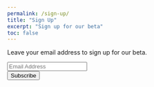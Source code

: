 ```yaml
---
permalink: /sign-up/
title: "Sign Up"
excerpt: "Sign up for our beta"
toc: false
---
```


Leave your email address to sign up for our beta. 



<!-- Begin Mailchimp Signup Form -->
<link href="//cdn-images.mailchimp.com/embedcode/horizontal-slim-10_7.css" rel="stylesheet" type="text/css">

<div id="mc_embed_signup">
<form action="https://misodata.us5.list-manage.com/subscribe/post?u=77d535e1a082e4ae1685ea6ab&amp;id=fa81f54fba" method="post" id="mc-embedded-subscribe-form" name="mc-embedded-subscribe-form" class="validate" target="_blank" novalidate>
    <div id="mc_embed_signup_scroll">
	<input type="email" value="" name="EMAIL" class="email" id="mce-EMAIL" placeholder="Email Address" required>
    <!-- real people should not fill this in and expect good things - do not remove this or risk form bot signups-->
    <div style="position: absolute; left: -5000px;" aria-hidden="true"><input type="text" name="b_77d535e1a082e4ae1685ea6ab_fa81f54fba" tabindex="-1" value=""></div>
    <div class="clear"><input type="submit" value="Subscribe" name="subscribe" id="mc-embedded-subscribe" class="btn btn--primary"></div>
    </div>
</form>
</div>

<!--End mc_embed_signup-->